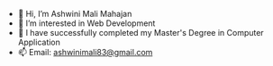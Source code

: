 - 👋 Hi, I’m Ashwini Mali Mahajan
- 👀 I’m interested in Web Development
- 🌱 I have successfully completed my Master's Degree in Computer Application 
- 📫 Email: ashwinimali83@gmail.com

<!---
ak1621/ak1621 is a ✨ special ✨ repository because its `README.md` (this file) appears on your GitHub profile.
You can click the Preview link to take a look at your changes.
--->
